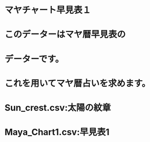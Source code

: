 # マヤチャート早見表１
# このデーターはマヤ暦早見表の
# データーです。
# これを用いてマヤ暦占いを求めます。
# Sun_crest.csv:太陽の紋章
# Maya_Chart1.csv:早見表1




